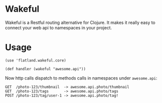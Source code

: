 # Wakeful

Wakeful is a Restful routing alternative for Clojure. It makes it really easy to connect your web
api to namespaces in your project.

# Usage

    (use 'flatland.wakeful.core)

    (def handler (wakeful "awesome.api"))

Now http calls dispatch to methods calls in namespaces under `awesome.api`:

    GET  /photo-123/thumbnail  -> awesome.api.photo/thumbnail
    GET  /photo-123/tags       -> awesome.api.photo/tags
    POST /photo-123/tag/user-1 -> awesome.api.photo/tag!
